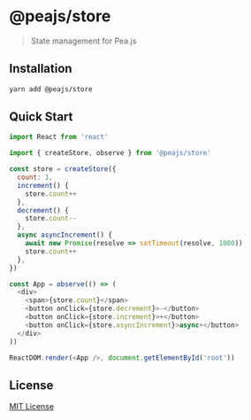 # @peajs/store

> State management for Pea.js

## Installation

```sh
yarn add @peajs/store
```

## Quick Start

```js
import React from 'react'

import { createStore, observe } from '@peajs/store'

const store = createStore({
  count: 1,
  increment() {
    store.count++
  },
  decrement() {
    store.count--
  },
  async asyncIncrement() {
    await new Promise(resolve => setTimeout(resolve, 1000))
    store.count++
  },
})

const App = observe(() => (
  <div>
    <span>{store.count}</span>
    <button onClick={store.decrement}>-</button>
    <button onClick={store.increment}>+</button>
    <button onClick={store.asyncIncrement}>async+</button>
  </div>
))

ReactDOM.render(<App />, document.getElementById('root'))
```

## License

[MIT License](https://github.com/pea-team/pea/blob/master/LICENSE)
